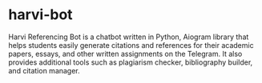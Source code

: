 # harvi-bot
Harvi Referencing Bot is a chatbot written in Python, Aiogram library that helps students easily generate citations and references for their academic papers, essays, and other written assignments on the Telegram. It also provides additional tools such as plagiarism checker, bibliography builder, and citation manager.
